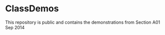 ClassDemos
==========
This repository is public and contains the demonstrations from Section A01 Sep 2014
